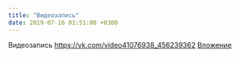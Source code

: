```yaml
---
title: "Видеозапись"
date: 2019-07-16 01:51:00 +0300
---
```


Видеозапись
<a class="vk-attach" href="https://vk.com/video41076938_456239362">https://vk.com/video41076938_456239362</a>
<a class="vk-attach" href="https://vk.com/video41076938_456239362">Вложение</a>
